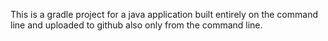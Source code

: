 This is a gradle project for a java application built entirely
on the command line and uploaded to github also only from the 
command line.

